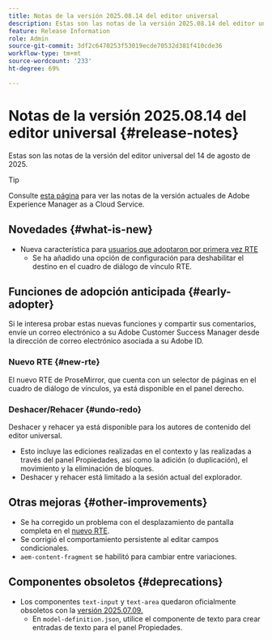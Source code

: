 ```yaml
---
title: Notas de la versión 2025.08.14 del editor universal
description: Estas son las notas de la versión 2025.08.14 del editor universal.
feature: Release Information
role: Admin
source-git-commit: 3df2c6470253f53019ecde70532d381f410cde36
workflow-type: tm+mt
source-wordcount: '233'
ht-degree: 69%

---
```



# Notas de la versión 2025.08.14 del editor universal {#release-notes}

Estas son las notas de la versión del editor universal del 14 de agosto de 2025.

>[!TIP]
>
>Consulte [esta página](/help/release-notes/release-notes-cloud/release-notes-current.md) para ver las notas de la versión actuales de Adobe Experience Manager as a Cloud Service.

## Novedades {#what-is-new}

* Nueva característica para [usuarios que adoptaron por primera vez RTE](#new-rte)
   * Se ha añadido una opción de configuración para deshabilitar el destino en el cuadro de diálogo de vínculo RTE.

## Funciones de adopción anticipada {#early-adopter}

Si le interesa probar estas nuevas funciones y compartir sus comentarios, envíe un correo electrónico a su Adobe Customer Success Manager desde la dirección de correo electrónico asociada a su Adobe ID.

### Nuevo RTE {#new-rte}

El nuevo RTE de ProseMirror, que cuenta con un selector de páginas en el cuadro de diálogo de vínculos, ya está disponible en el panel derecho.

### Deshacer/Rehacer {#undo-redo}

Deshacer y rehacer ya está disponible para los autores de contenido del editor universal.

* Esto incluye las ediciones realizadas en el contexto y las realizadas a través del panel Propiedades, así como la adición (o duplicación), el movimiento y la eliminación de bloques.
* Deshacer y rehacer está limitado a la sesión actual del explorador.

## Otras mejoras {#other-improvements}

* Se ha corregido un problema con el desplazamiento de pantalla completa en el [nuevo RTE](#new-rte).
* Se corrigió el comportamiento persistente al editar campos condicionales.
* `aem-content-fragment` se habilitó para cambiar entre variaciones.

## Componentes obsoletos {#deprecations}

* Los componentes `text-input` y `text-area` quedaron oficialmente obsoletos con la [versión 2025.07.09.](/help/release-notes/universal-editor/2025/2025-07-09.md)
   * En `model-definition.json`, utilice el componente de texto para crear entradas de texto para el panel Propiedades.
